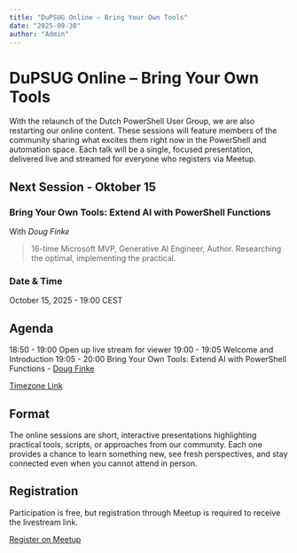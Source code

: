 ```yaml
---
title: "DuPSUG Online – Bring Your Own Tools"
date: "2025-09-30"
author: "Admin"
---
```


# DuPSUG Online – Bring Your Own Tools

With the relaunch of the Dutch PowerShell User Group, we are also restarting our online content. These sessions will feature members of the community sharing what excites them right now in the PowerShell and automation space. Each talk will be a single, focused presentation, delivered live and streamed for everyone who registers via Meetup.

## Next Session - Oktober 15 

### Bring Your Own Tools: Extend AI with PowerShell Functions

With *Doug Finke*

> 16-time Microsoft MVP, Generative AI Engineer, Author. Researching the optimal, implementing the practical.

### Date & Time

October 15, 2025 - 19:00 CEST

## Agenda
18:50 - 19:00 Open up live stream for viewer
19:00 - 19:05 Welcome and Introduction
19:05 - 20:00 Bring Your Own Tools: Extend AI with PowerShell Functions - [Doug Finke](https://x.com/dfinke)

[Timezone Link](https://everytimezone.com/s/93fa7d6c)

## Format

The online sessions are short, interactive presentations highlighting practical tools, scripts, or approaches from our community. Each one provides a chance to learn something new, see fresh perspectives, and stay connected even when you cannot attend in person.

## Registration

Participation is free, but registration through Meetup is required to receive the livestream link.

[Register on Meetup](https://www.meetup.com/dutch-powershell-user-group/events/311301344)
